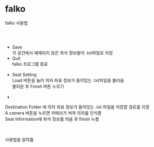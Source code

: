 # falko


falko 사용법<br/><br/>

<File><br/>
  - Save<br/>
   각 공간에서 예매되지 않은 좌석 정보들이 .txt파일로 저장<br/>
  - Quit<br/>
   falko 프로그램 종료<br/>
<Edit><br/>
  - Seat Setting<br/>
   Load 버튼을 눌러 의자 좌표 정보가 들어있는 .txt파일을 불러옴<br/>
   불러온 후 Finish 버튼 누르기 <br/>
<Capture><br/>
  -
   Destination Folder 에 의자 좌표 정보가 들어잇는 .txt 파일을 저장할 경로를 지정<br/>
   A camera 버튼을 누르면 카메라가 켜져 의자를 인식함<br/>
   Seat Information에 좌석 정보를 띄움 후 finish 누름<br/>
  
<View><br/>
<Help><br/>
  사용법을 알려줌<br/>
